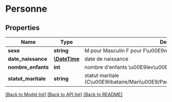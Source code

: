 # Personne

## Properties
Name | Type | Description | Notes
------------ | ------------- | ------------- | -------------
**sexe** | **string** | M pour Masculin F pour F\u00E9minin | [optional] 
**date_naissance** | [**\DateTime**](Date.md) | date de naissance | 
**nombre_enfants** | **int** | nombre d&#39;enfants \u00E9lev\u00E9s | [optional] 
**statut_maritale** | **string** | statut maritale (C\u00E9libataire/Mari\u00E9/Pacs\u00E9/Concubin/Divorc\u00E9/Veuf) | [optional] 

[[Back to Model list]](../README.md#documentation-for-models) [[Back to API list]](../README.md#documentation-for-api-endpoints) [[Back to README]](../README.md)


